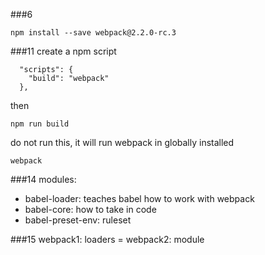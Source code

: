 
###6
```
npm install --save webpack@2.2.0-rc.3
```
###11
create a npm script
```
  "scripts": {
    "build": "webpack"
  },
```
then
```
npm run build
```
do not run this, it will run webpack in globally installed
```
webpack
```

###14
modules:
- babel-loader: teaches babel how to work with webpack
- babel-core: how to take in code
- babel-preset-env: ruleset

###15
webpack1: loaders = webpack2: module